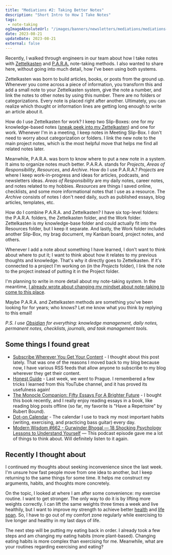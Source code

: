 ```yaml
---
title: "Mediations #2: Taking Better Notes"
description: "Short Intro to How I Take Notes"
tags:
 - note-taking
ogImageAbsoluteUrl: "/images/banners/newsletters/mediations/mediations-2.jpg"
date: 2023-08-21
updateDate: 2023-08-21
external: false
---
```


Recently, I walked through engineers in our team about how I take notes with [Zettelkasten](https://zettelkasten.de/posts/overview/) and [P.A.R.A.](https://fortelabs.com/blog/para/) note-taking methods. I also wanted to share here, without going into much detail, how I've been using both systems.

Zettelkasten was born to build articles, books, or posts from the ground up. Whenever you come across a piece of information, you transform this and add a small note to your Zettelkasten system, give the note a number, and link the notes to other notes by using this number. There are no folders or categorizations. Every note is placed right after another. Ultimately, you can realize which thought or information lines are getting long enough to write an article about it.

How do I use Zettelkasten for work? I keep two Slip-Boxes: one for my knowledge-based notes ([sneak peek into my Zettelkasten](/notes/)) and one for work. Whenever I'm in a meeting, I keep notes in Meeting Slip-Box. I don't need to worry about categorization or folders. I link the new note to the main project notes, which is the most helpful move that helps me find all related notes later.

Meanwhile, P.A.R.A. was born to know where to put a new note in a system. It aims to organize notes much better. P.A.R.A. stands for *Projects*, *Areas of Responsibility*, *Resources*, and *Archive*. How do I use P.A.R.A.? *Projects* are where I keep work-in-progress and ideas for articles, podcasts, and newsletters ideas. *Areas of Responsibility* are my daily notes, career notes, and notes related to my hobbies. *Resources* are things I saved online, checklists, and some more informational notes that I use as a resource. The *Archive* consists of notes I don't need daily, such as published essays, blog articles, templates, etc.

How do I combine P.A.R.A. and Zettelkasten? I have six top-level folders: the P.A.R.A. folders, the Zettelkasten folder, and the Work folder.  Zettelkasten is my knowledge-base folder and could actually fit into the Resources folder, but I keep it separate. And lastly, the Work folder includes another Slip-Box, my brag document, my Kanban board, project notes, and others.

Whenever I add a note about something I have learned, I don't want to think about where to put it; I want to think about how it relates to my previous thoughts and knowledge. That's why it directly goes to Zettelkasten. If it's connected to a project I'm working on (in the *Projects* folder), I link the note to the project instead of putting it in the Project folder.

I'm planning to write in more detail about my note-taking system. In the meantime, [I already wrote about changing my mindset about note-taking to come to this place](https://candost.blog/concluding-my-struggle-with-note-taking-systems-and-apps-finally/).

Maybe P.A.R.A. and Zettelkasten methods are something you've been looking for for years; who knows? Let me know what you think by replying to this email!

*P.S. I use [Obsidian](https://obsidian.md/) for everything: knowledge management, daily notes, permanent notes, checklists, journals, and task management tools.*

## Some things I found great

- [Subscribe Wherever You Get Your Content](https://blog.jim-nielsen.com/2023/subscribe-wherever-you-get-your-content/) - I thought about this post lately. That was one of the reasons I moved back to my blog because now, I have various RSS feeds that allow anyone to subscribe to my blog wherever they get their content.
- [Honest Guide](https://www.youtube.com/@HONESTGUIDE) - Last week, we went to Prague. I remembered a few tricks I learned from this YouTube channel, and it has proved its usefulness again!
- [The Monocle Companion: Fifty Essays For A Brighter Future](https://monocle.com/shop/product/2253737/the-monocle-companion-2/) - I bought this book recently, and I really enjoy reading essays in a book, like reading blog posts offline (so far, my favorite is "Have a Repertoire" by Rubert Bound).
- [Dot-on Calendar](https://dot-on.de/products/neu-jahresplaner-classic-2023-mit-klebepunkten-querformat-100x69-cm) - The calendar I use to track my most important habits (writing, exercising, and practicing bass guitar) every day.
- [Modern Wisdom #662 - Gurwinder Bhogal — 18 Shocking Psychology Lessons to Understand Yourself](https://share.snipd.com/episode/c452bdba-5976-4e89-9dc4-4d14befb8fd6) — This podcast episode gave me a lot of things to think about. Will definitely listen to it again.

## Recently I thought about

I continued my thoughts about seeking inconvenience since the last week. I'm unsure how fast people move from one idea to another, but I keep returning to the same things for some time. It helps me construct my arguments, habits, and thoughts more concretely.

On the topic, I looked at where I am after some convenience: my exercise routine. I want to get stronger. The only way to do it is by lifting more weights correctly. I can lift the same weights three times a week and live healthily, but I want to improve my strength to achieve better [health](https://www.merriam-webster.com/wordplay/what-is-health-span) and [life span](https://www.merriam-webster.com/dictionary/life%20span). So, I have to go out of my comfort zone regularly while exercising to live longer and healthy in my last days of life.

The next step will be putting my eating back in order. I already took a few steps and am changing my eating habits (more plant-based). Changing eating habits is more complex than exercising for me. Meanwhile, what are your routines regarding exercising and eating?
